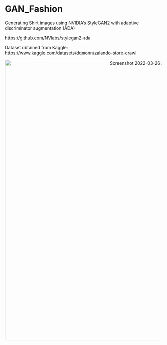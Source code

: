 # GAN_Fashion

Generating Shirt images using NVIDIA's StyleGAN2 with adaptive discriminator augmentation (ADA)

https://github.com/NVlabs/stylegan2-ada

Dataset obtained from Kaggle: https://www.kaggle.com/datasets/dqmonn/zalando-store-crawl 

<p align="center">
<img width="899" alt="Screenshot 2022-03-26 at 20 58 26" src="https://user-images.githubusercontent.com/71874390/160262039-11272b55-387e-4e24-8901-e38a02f10918.png">
</p>
